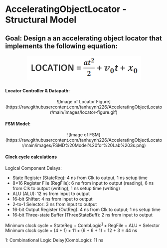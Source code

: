 # AcceleratingObjectLocator - Structural Model
## Goal: Design a an accelerating object locator that implements the following equation:      <p align="center">![Image of Locator Equation](https://raw.githubusercontent.com/tanhuynh226/AcceleratingObjectLocator/main/images/locator-equation.gif)</p>


#### Locator Controller & Datapath:
<p align="center">![Image of Locator Figure](https://raw.githubusercontent.com/tanhuynh226/AcceleratingObjectLocator/main/images/locator-figure.gif)</p>

#### FSM Model:
<p align="center">![Image of FSM](https://raw.githubusercontent.com/tanhuynh226/AcceleratingObjectLocator/main/images/FSMD%20Model%20for%20Lab%203s.png)</p>

#### Clock cycle calculations
Logical Component Delays:
*	State Register (StateReg): 4 ns from Clk to output, 1 ns setup time
*	8×16 Register File (RegFile): 6 ns from input to output (reading), 6 ns from Clk to output (writing), 1 ns setup time (writing)
*	ALU (ALU): 12 ns from input to output
*	16-bit Shifter: 4 ns from input to output
*	2-to-1 Selector: 3 ns from input to output
*	16-bit Output Register (OutReg): 4 ns from Clk to output; 1 ns setup time
*	16-bit Three-state Buffer (ThreeStateBuff): 2 ns from input to output


Minimum clock cycle = StateReg + CombLogic<sup>[1](#1)</sup> + RegFile + ALU + Selector
Minimum clock cycle = (4 + 1) + 11 + (6 + 6 + 1) + 12 + 3 = 44 ns

<Comb Logic="1">1</a>: Combinational Logic Delay(CombLogic): 11 ns

